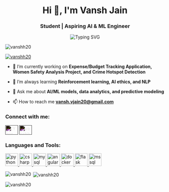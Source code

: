 <h1 align="center">Hi 👋, I'm Vansh Jain</h1>
<h3 align="center">Student | Aspiring AI & ML Engineer</h3>

<p align="center">
  <img src="https://readme-typing-svg.herokuapp.com?duration=3000&color=D0F77F&center=true&vCenter=true&lines=Hey...+I'm+Vansh+Jain;Welcome+to+my+GitHub+Profile!" alt="Typing SVG">
</p>

<p align="left"> <img src="https://komarev.com/ghpvc/?username=vanshh20&label=Profile%20views&color=brightgreen&style=flat" alt="vanshh20" /> </p>

<p align="left"> <a href="https://github.com/ryo-ma/github-profile-trophy"><img src="https://github-profile-trophy.vercel.app/?username=vanshh20" alt="vanshh20" /></a> </p>

- 🔭 I’m currently working on **Expense/Budget Tracking Application, Women Safety Analysis Project, and Crime Hotspot Detection**

- 🌱 I’m always learning **Reinforcement learning, AI ethics, and NLP**

- 💬 Ask me about **AI/ML models, data analytics, and predictive modeling**

- 📫 How to reach me **vansh.vjain20@gmail.com**


<h3 align="left">Connect with me:</h3>
<p align="left">
<a href="https://www.linkedin.com/in/vansh-jain-19bb82207/" target="blank"><img align="center" src="https://cdn.jsdelivr.net/npm/simple-icons@3.1.0/icons/linkedin.svg" alt="[Your LinkedIn]" height="30" width="40" style="filter: invert(1);"/></a>
<a href="https://github.com/vanshh20" target="blank"><img align="center" src="https://cdn.jsdelivr.net/npm/simple-icons@3.1.0/icons/github.svg" alt="vanshh20" height="30" width="40" style="filter: invert(1);"/></a>
</p>

<h3 align="left">Languages and Tools:</h3>
<p align="left"> 
<a href="https://www.python.org" target="_blank"> <img src="https://img.icons8.com/color/48/000000/python.png" alt="python" width="40" height="40"/> </a> 
<a href="https://www.cprogramming.com/" target="_blank"> <img src="https://img.icons8.com/color/48/000000/c-sharp-logo-2.png" alt="csharp" width="40" height="40"/> </a> 
<a href="https://www.mysql.com/" target="_blank"> <img src="https://img.icons8.com/fluency/48/000000/mysql-logo.png" alt="mysql" width="40" height="40"/> </a> 
<a href="https://angular.io" target="_blank"> <img src="https://img.icons8.com/color/48/000000/angularjs.png" alt="angular" width="40" height="40"/> </a> 
<a href="https://www.docker.com/" target="_blank"> <img src="https://img.icons8.com/fluency/48/000000/docker.png" alt="docker" width="40" height="40"/> </a> 
<a href="https://flask.palletsprojects.com/" target="_blank"> <img src="https://img.icons8.com/ios-filled/50/000000/flask.png" alt="flask" width="40" height="40"/> </a> 
<a href="https://www.microsoft.com/en-us/sql-server" target="_blank"> <img src="https://img.icons8.com/external-tal-revivo-color-tal-revivo/48/000000/external-microsoft-sql-server-a-relational-database-management-system-developed-by-microsoft-logo-color-tal-revivo.png" alt="mssql" width="40" height="40"/> </a> 
</p>

<p><img align="left" src="https://github-readme-stats.vercel.app/api/top-langs?username=vanshh20&show_icons=true&locale=en&layout=compact" alt="vanshh20" /></p>

<p>&nbsp;<img align="center" src="https://github-readme-stats.vercel.app/api?username=vanshh20&show_icons=true&locale=en" alt="vanshh20" /></p>

<p><img align="center" src="https://github-readme-streak-stats.herokuapp.com/?user=vanshh20&" alt="vanshh20" /></p>

